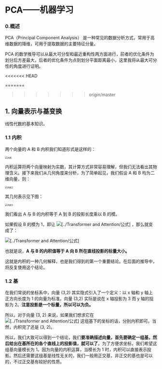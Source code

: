 # PCA——机器学习

### 0.概述

PCA（Principal Component Analysis） 是一种常见的数据分析方式，常用于高维数据的降维，可用于提取数据的主要特征分量。

PCA 的数学推导可以从最大可分型和最近重构性两方面进行，前者的优化条件为划分后方差最大，后者的优化条件为点到划分平面距离最小，这里我将从最大可分性的角度进行证明。


<<<<<<< HEAD

=======
>>>>>>> origin/master
## 1. 向量表示与基变换

线性代数的基本知识。

### 1.1 内积

两个向量的 A 和 B 内积我们知道形式是这样的：

<img src="C:\Users\Administrator\Desktop\笔记\机器学习\image\内积.jpg" alt="内积" style="zoom: 50%;" />

内积运算将两个向量映射为实数，其计算方式非常容易理解，但我们无法看出其物理含义。接下来我们从几何角度来分析，为了简单起见，我们假设 A 和 B 均为二维向量，则：

<img src="C:\Users\Administrator\Desktop\笔记\机器学习\image\内积2.jpg" alt="内积2" style="zoom:50%;" />

其几何表示见下图：

<img src="C:\Users\Administrator\Desktop\笔记\机器学习\image\内积3.jpg" alt="内积3" style="zoom:50%;" />

我们看出 A 与 B 的内积等于 A 到 B 的投影长度乘以 B 的模。

如果假设 B 的模为 1，即让 ![[../Transformer and Attention/公式]](https://www.zhihu.com/equation?tex=%7CB%7C%3D1) ，那么就变成了：

![[../Transformer and Attention/公式]](https://www.zhihu.com/equation?tex=A%5Ccdot+B%3D%7CA%7Ccos%28a%29+%5C%5C)

也就是说，**A 与 B 的内积值等于 A 向 B 所在直线投影的标量大小。**

这就是内积的一种几何解释，也是我们得到的第一个重要结论。在后面的推导中，将反复使用这个结论。

### 1.2 基

在我们常说的坐标系中，向量 (3,2) 其实隐式引入了一个定义：以 x 轴和 y 轴上正方向长度为 1 的向量为标准。向量 (3,2) 实际是说在 x 轴投影为 3 而 y 轴的投影为 2。**注意投影是一个标量，所以可以为负。**

所以，对于向量 (3, 2) 来说，如果我们想求它在 ![[../Transformer and Attention/公式]](https://www.zhihu.com/equation?tex=%281%2C0%29%2C%280%2C1%29) 这组基下的坐标的话，分别内积即可。当然，内积完了还是 (3, 2)。

所以，我们大致可以得到一个结论，我们**要准确描述向量，首先要确定一组基，然后给出在基所在的各个直线上的投影值，就可以了**。为了方便求坐标，我们希望这组基向量模长为 1。因为向量的内积运算，当模长为 1 时，内积可以直接表示投影。然后还需要这组基是线性无关的，我们一般用正交基，非正交的基也是可以的，不过正交基有较好的性质。



